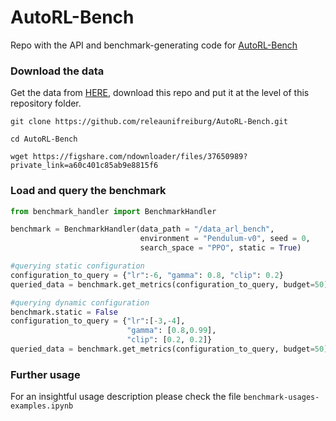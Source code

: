 # AutoRL-Bench

Repo with the API and benchmark-generating code for [AutoRL-Bench](https://rewind.tf.uni-freiburg.de/remote.php/dav/files/shalag/RELEA/Publications/Accepted/AutoRLBench/AutoRL_Benchmark.pdf)

### Download the data

Get the data from [HERE](https://rewind.tf.uni-freiburg.de/index.php/s/R9FwPznPecJRqip), download this repo and put it at the level of this repository folder.

`git clone https://github.com/releaunifreiburg/AutoRL-Bench.git`

`cd AutoRL-Bench`

`wget https://figshare.com/ndownloader/files/37650989?private_link=a60c401c85ab9e8815f6`

### Load and query the benchmark

```python
from benchmark_handler import BenchmarkHandler

benchmark = BenchmarkHandler(data_path = "/data_arl_bench",
                             environment = "Pendulum-v0", seed = 0,
                             search_space = "PPO", static = True)

#querying static configuration
configuration_to_query = {"lr":-6, "gamma": 0.8, "clip": 0.2}
queried_data = benchmark.get_metrics(configuration_to_query, budget=50)

#querying dynamic configuration
benchmark.static = False
configuration_to_query = {"lr":[-3,-4], 
                          "gamma": [0.8,0.99], 
                          "clip": [0.2, 0.2]}
queried_data = benchmark.get_metrics(configuration_to_query, budget=50)

```

### Further usage

For an insightful usage description please check the file `benchmark-usages-examples.ipynb`



